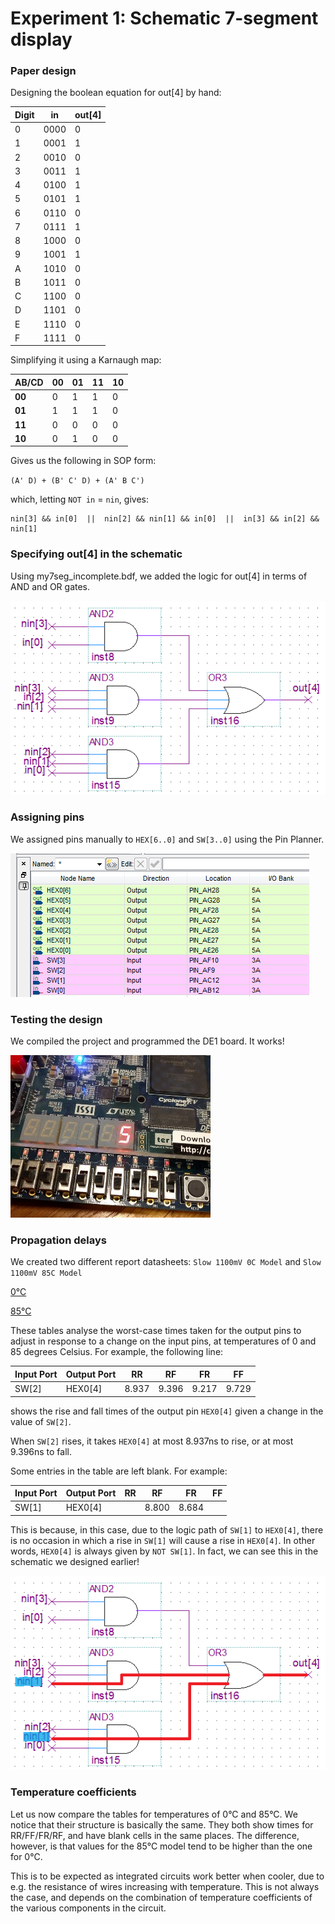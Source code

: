 # Experiment 1: Schematic 7-segment display

### Paper design
Designing the boolean equation for out[4] by hand:

Digit | in   | out[4]
----- | ---- | ------
0     | 0000 | 0
1     | 0001 | 1
2     | 0010 | 0
3     | 0011 | 1
4     | 0100 | 1
5     | 0101 | 1
6     | 0110 | 0
7     | 0111 | 1
8     | 1000 | 0
9     | 1001 | 1
A     | 1010 | 0
B     | 1011 | 0
C     | 1100 | 0
D     | 1101 | 0
E     | 1110 | 0
F     | 1111 | 0

Simplifying it using a Karnaugh map:

AB/CD  | 00 | 01 | 11 | 10
-------|----|----|----|----
**00** | 0  | 1  | 1  | 0
**01** | 1  | 1  | 1  | 0
**11** | 0  | 0  | 0  | 0
**10** | 0  | 1  | 0  | 0

Gives us the following in SOP form:

`(A' D) + (B' C' D) + (A' B C')`

which, letting `NOT in` = `nin`, gives:

```
nin[3] && in[0]  ||  nin[2] && nin[1] && in[0]  ||  in[3] && in[2] && nin[1]
```

### Specifying out[4] in the schematic

Using my7seg_incomplete.bdf, we added the logic for out[4] in terms of AND and OR gates.

![out4 in 7-seg schematic](../images/p1_s6.PNG)

### Assigning pins

We assigned pins manually to `HEX[6..0]` and `SW[3..0]` using the Pin Planner.

![pin assignment table](../images/p1_s9.PNG)

### Testing the design

We compiled the project and programmed the DE1 board. It works!

![sample switches to hex](../images/p1_s10.jpg)

### Propagation delays

We created two different report datasheets: `Slow 1100mV 0C Model` and `Slow 1100mV 85C Model`

[0°C](p1_step11_0c.pdf)

[85°C](p1_step11_85c.pdf)

These tables analyse the worst-case times taken for the output pins to adjust in response to a change on the input pins, at temperatures of 0 and 85 degrees Celsius. For example, the following line:

Input Port | Output Port | RR    |  RF   |  FR   |  FF
-----------|-------------|-------|-------|-------|------
SW[2]      | HEX0[4]     | 8.937 | 9.396 | 9.217 | 9.729

shows the rise and fall times of the output pin `HEX0[4]` given a change in the value of `SW[2]`.

When `SW[2]` rises, it takes `HEX0[4]` at most 8.937ns to rise, or at most 9.396ns to fall.

Some entries in the table are left blank. For example:

Input Port | Output Port | RR    |  RF   |  FR   |  FF
-----------|-------------|-------|-------|-------|------
SW[1]      | HEX0[4]     |       | 8.800 | 8.684 |

This is because, in this case, due to the logic path of `SW[1]` to `HEX0[4]`, there is no occasion in which a rise in `SW[1]` will cause a rise in `HEX0[4]`. In other words, `HEX0[4]` is always given by `NOT SW[1]`. In fact, we can see this in the schematic we designed earlier!

![highlighted path from sw1 to hex04](../images/p1_s11_highlighted.png)

### Temperature coefficients

Let us now compare the tables for temperatures of 0°C and 85°C. We notice that their structure is basically the same. They both show times for RR/FF/FR/RF, and have blank cells in the same places. The difference, however, is that values for the 85°C model tend to be higher than the one for 0°C.

This is to be expected as integrated circuits work better when cooler, due to e.g. the resistance of wires increasing with temperature. This is not always the case, and depends on the combination of temperature coefficients of the various components in the circuit.
